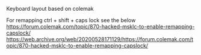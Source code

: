 Keyboard layout based on colemak

For remapping ctrl + shift + caps lock see the below
https://forum.colemak.com/topic/870-hacked-msklc-to-enable-remapping-capslock/
https://web.archive.org/web/20200528171129/https://forum.colemak.com/topic/870-hacked-msklc-to-enable-remapping-capslock/